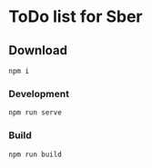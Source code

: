 # ToDo list for Sber

## Download
```
npm i
```

### Development
```
npm run serve
```

### Build
```
npm run build
```

